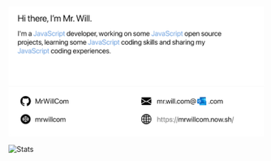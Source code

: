 ![Introduction Card](./images/card.png)

![Stats](https://github-readme-stats.mrwillcom.vercel.app/api?username=MrWillCom&hide_border=true)
